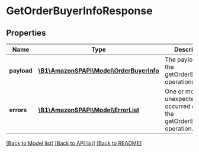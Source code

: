 # GetOrderBuyerInfoResponse

## Properties
Name | Type | Description | Notes
------------ | ------------- | ------------- | -------------
**payload** | [**\B1\AmazonSPAPI\Model\OrderBuyerInfo**](OrderBuyerInfo.md) | The payload for the getOrderBuyerInfo operations. | [optional] 
**errors** | [**\B1\AmazonSPAPI\Model\ErrorList**](ErrorList.md) | One or more unexpected errors occurred during the getOrderBuyerInfo operation. | [optional] 

[[Back to Model list]](../README.md#documentation-for-models) [[Back to API list]](../README.md#documentation-for-api-endpoints) [[Back to README]](../README.md)


